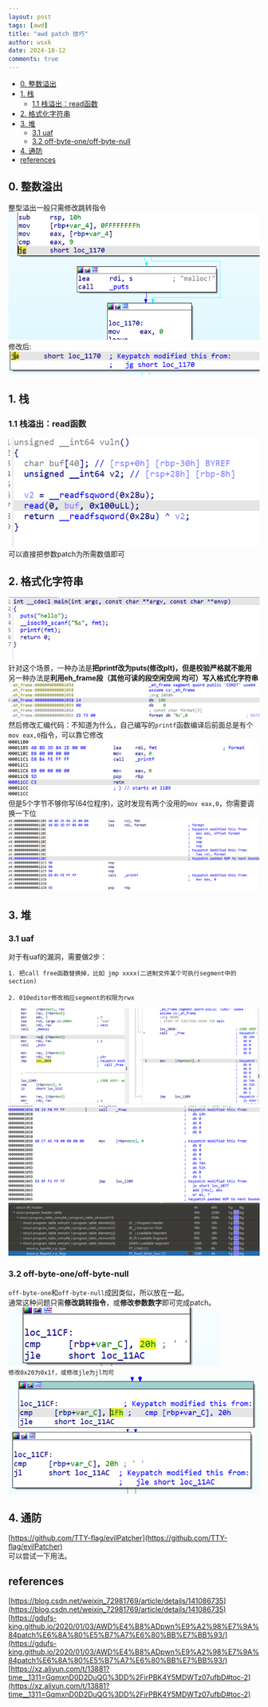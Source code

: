 ```yaml
---
layout: post
tags: [awd]
title: "awd patch 技巧"
author: wsxk
date: 2024-10-12
comments: true
---
```


- [0. 整数溢出](#0-整数溢出)
- [1. 栈](#1-栈)
  - [1.1 栈溢出：read函数](#11-栈溢出read函数)
- [2. 格式化字符串](#2-格式化字符串)
- [3. 堆](#3-堆)
  - [3.1 uaf](#31-uaf)
  - [3.2 off-byte-one/off-byte-null](#32-off-byte-oneoff-byte-null)
- [4. 通防](#4-通防)
- [references](#references)


## 0. 整数溢出<br>
整型溢出一般只需修改跳转指令<br>
![](https://raw.githubusercontent.com/wsxk/wsxk_pictures/main/2024-9-25/20241025200422.png)
修改后:<br>
![](https://raw.githubusercontent.com/wsxk/wsxk_pictures/main/2024-9-25/20241025200714.png)

## 1. 栈<br>
### 1.1 栈溢出：read函数<br>
![](https://raw.githubusercontent.com/wsxk/wsxk_pictures/main/2024-9-25/20241023191750.png)
可以直接把参数patch为所需数值即可<br>


## 2. 格式化字符串<br>
![](https://raw.githubusercontent.com/wsxk/wsxk_pictures/main/2024-9-25/20241023193253.png)
针对这个场景，一种办法是**把printf改为puts(修改plt)，但是校验严格就不能用**<br>
另一种办法是**利用eh_frame段（其他可读的段空闲空间 均可）写入格式化字符串**<br>
![](https://raw.githubusercontent.com/wsxk/wsxk_pictures/main/2024-9-25/20241023200055.png)
然后修改汇编代码：不知道为什么，自己编写的`printf`函数编译后前面总是有个`mov eax,0`指令，可以靠它修改<br>
![](https://raw.githubusercontent.com/wsxk/wsxk_pictures/main/2024-9-25/20241023201254.png)
但是5个字节不够你写(64位程序)，这时发现有两个没用的`mov eax,0`，你需要调换一下位<br>
![](https://raw.githubusercontent.com/wsxk/wsxk_pictures/main/2024-9-25/20241023201154.png)


## 3. 堆<br>
### 3.1 uaf<br>
对于有uaf的漏洞，需要做2步：<br>
```
1. 把call free函数替换掉，比如 jmp xxxx(二进制文件某个可执行segment中的section)

2. 010editor修改相应segment的权限为rwx
```
![](https://raw.githubusercontent.com/wsxk/wsxk_pictures/main/2024-9-25/20241024214754.png)
![](https://raw.githubusercontent.com/wsxk/wsxk_pictures/main/2024-9-25/20241024214834.png)
![](https://raw.githubusercontent.com/wsxk/wsxk_pictures/main/2024-9-25/20241024214904.png)

### 3.2 off-byte-one/off-byte-null<br>
`off-byte-one`和`off-byte-null`成因类似，所以放在一起。<br>
通常这种问题只需**修改跳转指令**，或**修改参数数字**即可完成patch。<br>
![](https://raw.githubusercontent.com/wsxk/wsxk_pictures/main/2024-9-25/20241025195244.png)<br>
`修改0x20为0x1f，或修改jle为jl均可`<br>
![](https://raw.githubusercontent.com/wsxk/wsxk_pictures/main/2024-9-25/20241025195404.png)
![](https://raw.githubusercontent.com/wsxk/wsxk_pictures/main/2024-9-25/20241025195429.png)

## 4. 通防<br>
[https://github.com/TTY-flag/evilPatcher](https://github.com/TTY-flag/evilPatcher)<br>
可以尝试一下用法。<br>

## references<br>
[https://blog.csdn.net/weixin_72981769/article/details/141086735](https://blog.csdn.net/weixin_72981769/article/details/141086735)<br>
[https://gdufs-king.github.io/2020/01/03/AWD%E4%B8%ADpwn%E9%A2%98%E7%9A%84patch%E6%8A%80%E5%B7%A7%E6%80%BB%E7%BB%93/](https://gdufs-king.github.io/2020/01/03/AWD%E4%B8%ADpwn%E9%A2%98%E7%9A%84patch%E6%8A%80%E5%B7%A7%E6%80%BB%E7%BB%93/)<br>
[https://xz.aliyun.com/t/13881?time__1311=GqmxnD0D2DuQG%3DD%2FirPBK4Y5MDWTz07ufbD#toc-2](https://xz.aliyun.com/t/13881?time__1311=GqmxnD0D2DuQG%3DD%2FirPBK4Y5MDWTz07ufbD#toc-2)<br>